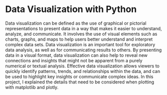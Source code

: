 # Data Visualization with Python

Data visualization can be defined as the use of graphical or pictorial representations to present data in a way that makes it easier to understand, analyze, and communicate. It involves the use of visual elements such as charts, graphs, and maps to help users better understand and interpret complex data sets. Data visualization is an important tool for exploratory data analysis, as well as for communicating results to others. By presenting data in a visual format, data visualization can also help to reveal new connections and insights that might not be apparent from a purely numerical or textual analysis. Effective data visualization allows viewers to quickly identify patterns, trends, and relationships within the data, and can be used to highlight key insights or communicate complex ideas. In this project, I explained the details that need to be considered when plotting with matplotlib and plotly.

